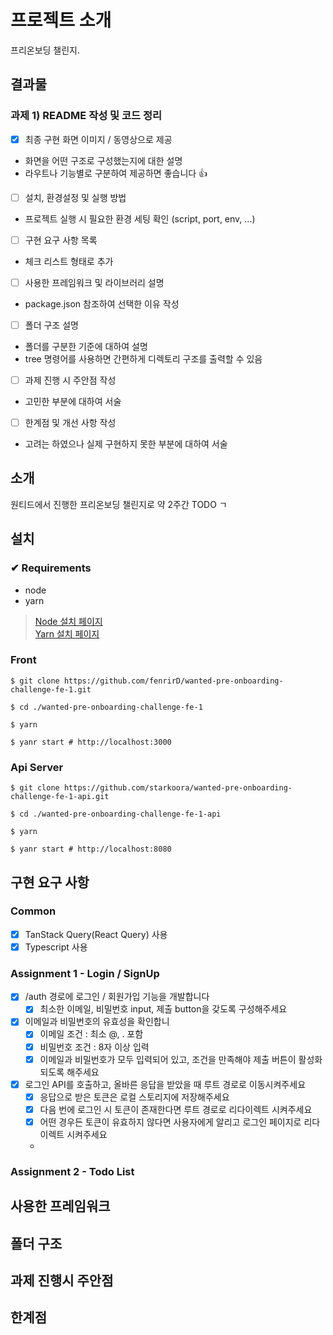 # 프로젝트 소개

프리온보딩 챌린지.

## 결과물

### 과제 1) README 작성 및 코드 정리

- [x]  최종 구현 화면 이미지 / 동영상으로 제공
  - 화면을 어떤 구조로 구성했는지에 대한 설명
  - 라우트나 기능별로 구분하여 제공하면 좋습니다 👍
- [ ]  설치, 환경설정 및 실행 방법
  - 프로젝트 실행 시 필요한 환경 세팅 확인 (script, port, env, …)
- [ ]  구현 요구 사항 목록
  - 체크 리스트 형태로 추가
- [ ]  사용한 프레임워크 및 라이브러리 설명
  - package.json 참조하여 선택한 이유 작성
- [ ]  폴더 구조 설명
  - 폴더를 구분한 기준에 대하여 설명
  - tree 명령어를 사용하면 간편하게 디렉토리 구조를 출력할 수 있음
- [ ]  과제 진행 시 주안점 작성
  - 고민한 부분에 대하여 서술
- [ ]  한계점 및 개선 사항 작성
  - 고려는 하였으나 실제 구현하지 못한 부분에 대하여 서술

## 소개
원티드에서 진행한 프리온보딩 챌린지로 약 2주간 TODO ㄱ
## 설치

### ✔ Requirements
- node
- yarn

> [Node 설치 페이지](https://nodejs.org/ko/) \
> [Yarn 설치 페이지](https://yarnpkg.com/getting-started/install)
> 
### Front
```shell
$ git clone https://github.com/fenrirD/wanted-pre-onboarding-challenge-fe-1.git

$ cd ./wanted-pre-onboarding-challenge-fe-1

$ yarn 

$ yanr start # http://localhost:3000
```
### Api Server

```shell
$ git clone https://github.com/starkoora/wanted-pre-onboarding-challenge-fe-1-api.git

$ cd ./wanted-pre-onboarding-challenge-fe-1-api

$ yarn 

$ yanr start # http://localhost:8080
```

## 구현 요구 사항

### Common
- [x] TanStack Query(React Query) 사용
- [x] Typescript 사용

### Assignment 1 - Login / SignUp
- [x] /auth 경로에 로그인 / 회원가입 기능을 개발합니다
  - [x] 최소한 이메일, 비밀번호 input, 제출 button을 갖도록 구성해주세요
- [x] 이메일과 비밀번호의 유효성을 확인합니
  - [x] 이메일 조건 : 최소 @, . 포함
  - [x] 비밀번호 조건 : 8자 이상 입력
  - [x] 이메일과 비밀번호가 모두 입력되어 있고, 조건을 만족해야 제출 버튼이 활성화 되도록 해주세요
- [x] 로그인 API를 호출하고, 올바른 응답을 받았을 때 루트 경로로 이동시켜주세요
  - [x] 응답으로 받은 토큰은 로컬 스토리지에 저장해주세요
  - [x] 다음 번에 로그인 시 토큰이 존재한다면 루트 경로로 리다이렉트 시켜주세요
  - [x] 어떤 경우든 토큰이 유효하지 않다면 사용자에게 알리고 로그인 페이지로 리다이렉트 시켜주세요
  - 
### Assignment 2 - Todo List

## 사용한 프레임워크

## 폴더 구조

## 과제 진행시 주안점

## 한계점

